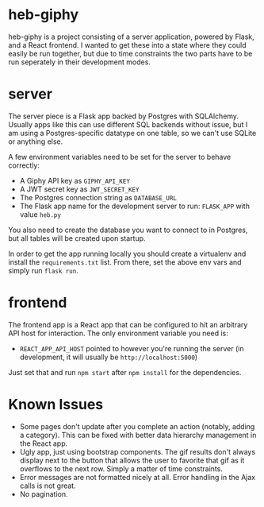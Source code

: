 heb-giphy
=========

heb-giphy is a project consisting of a server application, powered by Flask,
and a React frontend. I wanted to get these into a state where they could easily
be run together, but due to time constraints the two parts have to be run seperately
in their development modes.

server
======
The server piece is a Flask app backed by Postgres with SQLAlchemy. Usually apps like
this can use different SQL backends without issue, but I am using a Postgres-specific
datatype on one table, so we can't use SQLite or anything else.

A few environment variables need to be set for the server to behave correctly:
* A Giphy API key as `GIPHY_API_KEY`
* A JWT secret key as `JWT_SECRET_KEY`
* The Postgres connection string as `DATABASE_URL`
* The Flask app name for the development server to run: `FLASK_APP` with value `heb.py`

You also need to create the database you want to connect to in Postgres, but all tables
will be created upon startup.

In order to get the app running locally you should create a virtualenv and install
the `requirements.txt` list. From there, set the above env vars and simply run `flask run`.

frontend
========
The frontend app is a React app that can be configured to hit an arbitrary API host
for interaction. The only environment variable you need is:
* `REACT_APP_API_HOST` pointed to however you're running the server (in development, it will
usually be `http://localhost:5000`)

Just set that and run `npm start` after `npm install` for the dependencies.

Known Issues
============
* Some pages don't update after you complete an action (notably, adding a category). This can be fixed
with better data hierarchy management in the React app.
* Ugly app, just using bootstrap components. The gif results don't always display next to the button
that allows the user to favorite that gif as it overflows to the next row. Simply a matter of time constraints.
* Error messages are not formatted nicely at all. Error handling in the Ajax calls is not great.
* No pagination.
